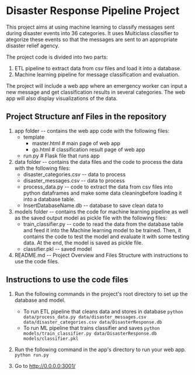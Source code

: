 # Disaster Response Pipeline Project

This project aims at using machine learning to classify messages sent during disaster events into 36 categories. It uses Multiclass classifier to ategorize these events so that the messages are sent to an appropriate disaster relief agency.

The project code is divided into two parts:
1. ETL pipeline to extract data from csv files and load it into a database.
2. Machine learning pipeline for message classification and evaluation.

The project will include a web app where an emergency worker can input a new message and get classification results in several categories. The web app will also display visualizations of the data. 


## Project Structure anf Files in the repository

1. app folder -- contains the web app code with the following files:
    - template
        - master.html # main page of web app
        - go.html # classification result page of web app
    - run.py # Flask file that runs app
2. data folder -- contains the data files and the code to process the data with the following files:
    - disaster_categories.csv -- data to process
    - disaster_messages.csv -- data to process
    - process_data.py -- code to extract the data from csv files into python dataframes and make some data cleaningbefore loading it into a database table.
    - InsertDatabaseName.db -- database to save clean data to
3. models folder -- contains the code for machine learning pipeline as well as the saved output model as pickle file with the following files: 
    - train_classifier.py -- code to read the data from the database table and feed it into the Machine learning model to be trained. Then, it contains the code to                             test the model and evaluate it with some testing data. At the end, the model is saved as pickle file.
    - classifier.pkl -- saved model
4. README.md -- Project Overview and Files Structure with instructions to use the code files.

## Instructions to use the code files
1. Run the following commands in the project's root directory to set up the database and model.

    - To run ETL pipeline that cleans data and stores in database
        `python data/process_data.py data/disaster_messages.csv data/disaster_categories.csv data/DisasterResponse.db`
    - To run ML pipeline that trains classifier and saves
        `python models/train_classifier.py data/DisasterResponse.db models/classifier.pkl`

2. Run the following command in the app's directory to run your web app.
    `python run.py`

3. Go to http://0.0.0.0:3001/
